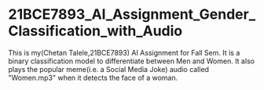 # 21BCE7893_AI_Assignment_Gender_Classification_with_Audio
This is my(Chetan Talele,21BCE7893) AI Assignment for Fall Sem. It is a binary classification model to differentiate between Men and Women. It also plays the popular meme(i.e. a Social Media Joke) audio called "Women.mp3" when it detects the face of a woman.
